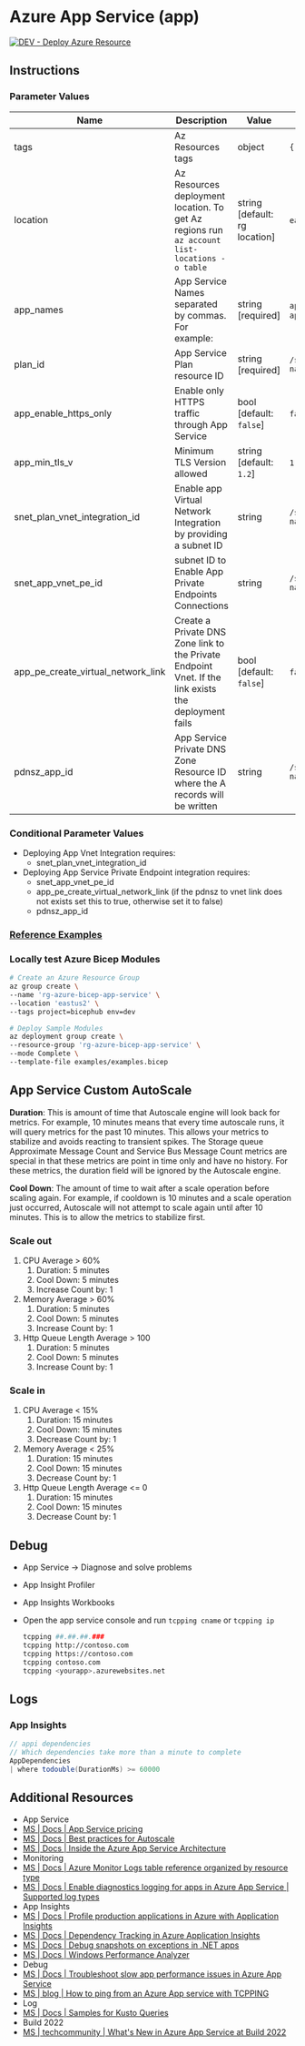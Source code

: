 # Azure App Service (app)

[![DEV - Deploy Azure Resource](https://github.com/ArtiomLK/azure-bicep-app-service/actions/workflows/dev.orchestrator.yml/badge.svg?branch=main&event=push)](https://github.com/ArtiomLK/azure-bicep-app-service/actions/workflows/dev.orchestrator.yml)

## Instructions

### Parameter Values

| Name                               | Description                                                                                          | Value                         | Examples                                                                                                                                               |
| ---------------------------------- | ---------------------------------------------------------------------------------------------------- | ----------------------------- | ------------------------------------------------------------------------------------------------------------------------------------------------------ |
| tags                               | Az Resources tags                                                                                    | object                        | `{ key: value }`                                                                                                                                       |
| location                           | Az Resources deployment location. To get Az regions run `az account list-locations -o table`         | string [default: rg location] | `eastus` \| `centralus` \| `westus` \| `westus2` \| `southcentralus`                                                                                   |
| app_names                          | App Service Names separated by commas. For example:                                                  | string [required]             | `applicationA` \| `applicationA,applicationB` \| `applicationA,applicationB,applicationC`                                                              |
| plan_id                            | App Service Plan resource ID                                                                         | string [required]             | `/subscriptions/xxxxxxxx-xxxx-xxxx-xxxx-xxxxxxxxxxxx/resourceGroups/rg-name/providers/Microsoft.Web/serverFarms/plan-name`                             |
| app_enable_https_only              | Enable only HTTPS traffic through App Service                                                        | bool [default: `false`]       | `false` \| `true`                                                                                                                                      |
| app_min_tls_v                      | Minimum TLS Version allowed                                                                          | string [default: `1.2`]       | `1.0` \| `1.1` \| `1.2`                                                                                                                                |
| snet_plan_vnet_integration_id      | Enable app Virtual Network Integration by providing a subnet ID                                      | string                        | `/subscriptions/xxxxxxxx-xxxx-xxxx-xxxx-xxxxxxxxxxxx/resourceGroups/rg-name/providers/Microsoft.Network/virtualNetworks/vnet-name/subnets/snet-name`   |
| snet_app_vnet_pe_id                | subnet ID to Enable App Private Endpoints Connections                                                | string                        | `/subscriptions/xxxxxxxx-xxxx-xxxx-xxxx-xxxxxxxxxxxx/resourceGroups/rg-name/providers/Microsoft.Network/virtualNetworks/vnet-name/subnets/snet-name`   |
| app_pe_create_virtual_network_link | Create a Private DNS Zone link to the Private Endpoint Vnet. If the link exists the deployment fails | bool [default: `false`]       | `false` \| `true`                                                                                                                                      |
| pdnsz_app_id                       | App Service Private DNS Zone Resource ID where the A records will be written                         | string                        | `/subscriptions/xxxxxxxx-xxxx-xxxx-xxxx-xxxxxxxxxxxx/resourceGroups/rg-name/providers/Microsoft.Network/privateDnsZones/privatelink.azurewebsites.net` |

### Conditional Parameter Values

- Deploying App Vnet Integration requires:
  - snet_plan_vnet_integration_id
- Deploying App Service Private Endpoint integration requires:
  - snet_app_vnet_pe_id
  - app_pe_create_virtual_network_link (if the pdnsz to vnet link does not exists set this to true, otherwise set it to false)
  - pdnsz_app_id

### [Reference Examples][1]

### Locally test Azure Bicep Modules

```bash
# Create an Azure Resource Group
az group create \
--name 'rg-azure-bicep-app-service' \
--location 'eastus2' \
--tags project=bicephub env=dev

# Deploy Sample Modules
az deployment group create \
--resource-group 'rg-azure-bicep-app-service' \
--mode Complete \
--template-file examples/examples.bicep
```

## App Service Custom AutoScale

**Duration**: This is amount of time that Autoscale engine will look back for metrics. For example, 10 minutes means that every time autoscale runs, it will query metrics for the past 10 minutes. This allows your metrics to stabilize and avoids reacting to transient spikes. The Storage queue Approximate Message Count and Service Bus Message Count metrics are special in that these metrics are point in time only and have no history. For these metrics, the duration field will be ignored by the Autoscale engine.

**Cool Down**: The amount of time to wait after a scale operation before scaling again. For example, if cooldown is 10 minutes and a scale operation just occurred, Autoscale will not attempt to scale again until after 10 minutes. This is to allow the metrics to stabilize first.

### Scale out

1. CPU Average > 60%
   1. Duration: 5 minutes
   2. Cool Down: 5 minutes
   3. Increase Count by: 1
2. Memory Average > 60%
   1. Duration: 5 minutes
   2. Cool Down: 5 minutes
   3. Increase Count by: 1
3. Http Queue Length Average > 100
   1. Duration: 5 minutes
   2. Cool Down: 5 minutes
   3. Increase Count by: 1

### Scale in

1. CPU Average < 15%
   1. Duration: 15 minutes
   2. Cool Down: 15 minutes
   3. Decrease Count by: 1
2. Memory Average < 25%
   1. Duration: 15 minutes
   2. Cool Down: 15 minutes
   3. Decrease Count by: 1
3. Http Queue Length Average <= 0
   1. Duration: 15 minutes
   2. Cool Down: 15 minutes
   3. Decrease Count by: 1

## Debug

- App Service -> Diagnose and solve problems
- App Insight Profiler
- App Insights Workbooks
- Open the app service console and run `tcpping cname` or `tcpping ip`

   ```bash
   tcpping ##.##.##.###
   tcpping http://contoso.com
   tcpping https://contoso.com
   tcpping contoso.com
   tcpping <yourapp>.azurewebsites.net
   ```

## Logs

### App Insights

```java (Kusto)
// appi dependencies
// Which dependencies take more than a minute to complete
AppDependencies
| where todouble(DurationMs) >= 60000
```

## Additional Resources

- App Service
- [MS | Docs | App Service pricing][3]
- [MS | Docs | Best practices for Autoscale][4]
- [MS | Docs | Inside the Azure App Service Architecture][11]
- Monitoring
- [MS | Docs | Azure Monitor Logs table reference organized by resource type][5]
- [MS | Docs | Enable diagnostics logging for apps in Azure App Service | Supported log types][2]
- App Insights
- [MS | Docs | Profile production applications in Azure with Application Insights][14]
- [MS | Docs | Dependency Tracking in Azure Application Insights][12]
- [MS | Docs | Debug snapshots on exceptions in .NET apps][13]
- [MS | Docs | Windows Performance Analyzer][2]
- Debug
- [MS | Docs | Troubleshoot slow app performance issues in Azure App Service][10]
- [MS | blog | How to ping from an Azure App service with TCPPING][7]
- Log
- [MS | Docs | Samples for Kusto Queries][8]
- Build 2022
- [MS | techcommunity | What's New in Azure App Service at Build 2022][6]

[1]: ./examples/examples.bicep
[2]: https://docs.microsoft.com/en-us/azure/app-service/troubleshoot-diagnostic-logs
[3]: https://azure.microsoft.com/en-us/pricing/details/app-service/windows/
[4]: https://docs.microsoft.com/en-us/azure/azure-monitor/autoscale/autoscale-best-practices
[5]: https://docs.microsoft.com/en-us/azure/azure-monitor/reference/tables/tables-resourcetype
[6]: https://techcommunity.microsoft.com/t5/apps-on-azure-blog/what-s-new-in-azure-app-service-at-build-2022/ba-p/3407584
[7]: https://www.code4it.dev/blog/tcpping-azure-portal
[8]: https://docs.microsoft.com/en-us/azure/data-explorer/kusto/query/samples
[9]: https://docs.microsoft.com/en-us/windows-hardware/test/wpt/windows-performance-analyzer
[10]: https://docs.microsoft.com/en-us/azure/app-service/troubleshoot-performance-degradation
[11]: https://docs.microsoft.com/en-us/archive/msdn-magazine/2017/february/azure-inside-the-azure-app-service-architecture
[12]: https://docs.microsoft.com/en-us/azure/azure-monitor/app/asp-net-dependencies
[13]: https://docs.microsoft.com/en-us/azure/azure-monitor/snapshot-debugger/snapshot-debugger
[14]: https://docs.microsoft.com/en-us/azure/azure-monitor/profiler/profiler-overview

